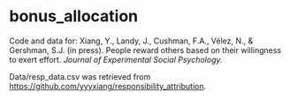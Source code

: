 # bonus_allocation

Code and data for: Xiang, Y., Landy, J., Cushman, F.A., Vélez, N., & Gershman, S.J. (in press). People reward others based on their willingness to exert effort. _Journal of Experimental Social Psychology._

Data/resp_data.csv was retrieved from https://github.com/yyyxiang/responsibility_attribution.
